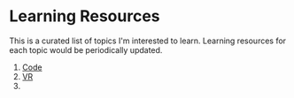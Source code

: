 # Learning Resources #

This is a curated list of topics I'm interested to learn. Learning resources for each topic would be periodically updated.

1. [Code](https://github.com/adachiu/learning-resources/blob/master/code.md)
2. [VR](https://github.com/adachiu/learning-resources/blob/master/vr.md)
3.
